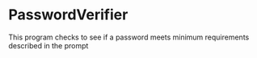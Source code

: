 PasswordVerifier
================

This program checks to see if a password meets minimum requirements described in the prompt
